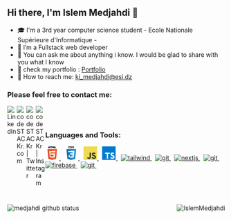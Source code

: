 ## Hi there, I'm Islem Medjahdi  👋
- 🎓  I'm a 3rd year computer science student - Ecole Nationale Supérieure d'Informatique -
- 🌱  I’m a Fullstack web developer
- 💬  You can ask me about anything i know. I would be glad to share with you what I know
- 🚀 check my portfolio : [Portfolio](https://islem-medjahdi-portfolio.vercel.app/)
- 📮  How to reach me: ki_medjahdi@esi.dz 

### Please feel free to contact me:
[<img align="left" alt="LinkedIn" width="22px" src="https://raw.githubusercontent.com/rahuldkjain/github-profile-readme-generator/master/src/images/icons/Social/linked-in-alt.svg" />][LinkedIn]
[<img align="left" alt="codeSTACKr.com" width="22px" src="https://raw.githubusercontent.com/rahuldkjain/github-profile-readme-generator/master/src/images/icons/Social/facebook.svg" />][facebook]
[<img align="left" alt="codeSTACKr | Twitter" width="22px" src="https://raw.githubusercontent.com/rahuldkjain/github-profile-readme-generator/master/src/images/icons/Social/twitter.svg" />][twitter]
[<img align="left" alt="codeSTACKr | Instagram" width="22px" src="https://raw.githubusercontent.com/rahuldkjain/github-profile-readme-generator/master/src/images/icons/Social/instagram.svg" />][instagram]

<br>
<br>

### Languages and Tools:
<a href="https://www.w3.org/html/" target="_blank"> <img
            src="https://raw.githubusercontent.com/devicons/devicon/master/icons/html5/html5-original-wordmark.svg"
            alt="html5" width="32" height="32" /> </a>&#160;
<a href="https://www.w3schools.com/css/" target="_blank">
        <img src="https://raw.githubusercontent.com/devicons/devicon/master/icons/css3/css3-original-wordmark.svg"
            alt="css3" width="32" height="32" /> </a>&#160;
<a href="https://developer.mozilla.org/en-US/docs/Web/JavaScript"
        target="_blank"> <img
            src="https://raw.githubusercontent.com/devicons/devicon/master/icons/javascript/javascript-original.svg"
            alt="javascript" width="32" height="32" /> </a>&#160;
<a href="https://www.typescriptlang.org/"
        target="_blank"> <img
            src="https://raw.githubusercontent.com/devicons/devicon/master/icons/typescript/typescript-original.svg"
            alt="javascript" width="32" height="32" /> </a>&#160;
<a href="https://tailwindcss.com/" target="_blank"> <img
            src="https://www.vectorlogo.zone/logos/tailwindcss/tailwindcss-icon.svg" alt="tailwind" width="32"
            height="32" /> </a>&#160;
<a href="https://fr.reactjs.org/" target="_blank"> <img
            src="https://www.vectorlogo.zone/logos/reactjs/reactjs-icon.svg" alt="git" width="32" height="32" /> </a>&#160;
<a href="https://nextjs.org/"
        target="_blank"> <img
            src="https://res.cloudinary.com/startup-grind/image/upload/c_fill,dpr_2.0,f_auto,g_center,h_1080,q_100,w_1080/v1/gcs/platform-data-dsc/events/nextjs-boilerplate-logo.png"
            alt="nextjs" width="32" height="32" /> </a>&#160;
<a href="https://redux-toolkit.js.org/" target="_blank"> <img 
            src="https://raw.githubusercontent.com/reduxjs/redux/master/logo/logo.png" alt="git" width="32" height="32" /> </a>&#160;
<a href="https://firebase.google.com/" target="_blank"> <img
            src="https://avatars.githubusercontent.com/u/42357678?v=4&s=160" alt="firebase" width="32" height="32" /> </a>&#160;
<a href="https://git-scm.com/" target="_blank"> <img
            src="https://www.vectorlogo.zone/logos/git-scm/git-scm-icon.svg" alt="git" width="32" height="32" /> </a>&#160;



<br>
<br>
<br>
<br>

<div>
<img align="left" alt="medjahdi github status" src="https://github-readme-stats.vercel.app/api?username=IslemMedjahdi&hide=contribs,prs" />
<img align="right" src="https://github-readme-stats.vercel.app/api/top-langs?username=IslemMedjahdi&show_icons=true&locale=en&layout=compact" alt="IslemMedjahdi" />
 </div>


[facebook]: https://www.facebook.com/islem.medjahdi.9
[twitter]: https://twitter.com/IslemMedjahdi
[instagram]: https://www.instagram.com/islem_medjahdi/
[LinkedIn]: https://www.linkedin.com/in/islem-medjahdi/
<!---
IslemMedjahdi/IslemMedjahdi is a ✨ special ✨ repository because its `README.md` (this file) appears on your GitHub profile.
You can click the Preview link to take a look at your changes.
--->
